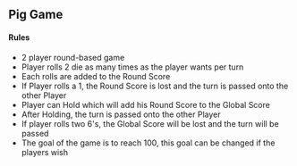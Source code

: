 ## Pig Game

#### Rules
* 2 player round-based game
* Player rolls 2 die as many times as the player wants per turn
* Each rolls are added to the Round Score
* If Player rolls a 1, the Round Score is lost and the turn is passed onto the other Player
* Player can Hold which will add his Round Score to the Global Score
* After Holding, the turn is passed onto the other Player
* If player rolls two 6's, the Global Score will be lost and the turn will be passed
* The goal of the game is to reach 100, this goal can be changed if the players wish
